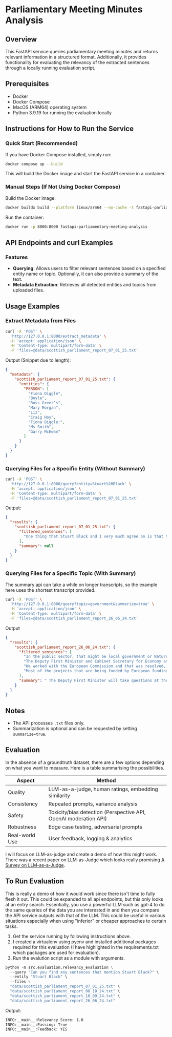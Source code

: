 # Parliamentary Meeting Minutes Analysis

## Overview

This FastAPI service queries parliamentary meeting minutes and returns relevant information in a structured format. Additionally, it provides functionality for evaluating the relevancy of the extracted sentences through a locally running evaluation script.

## Prerequisites

- Docker
- Docker Compose
- MacOS (ARM64) operating system
- Python 3.9.19 for running the evaluation locally

## Instructions for How to Run the Service

### **Quick Start (Recommended)**

If you have Docker Compose installed, simply run:

```sh
docker compose up --build
```

This will build the Docker image and start the FastAPI service in a container.

### Manual Steps (If Not Using Docker Compose)

Build the Docker image:

```sh
docker buildx build --platform linux/arm64 --no-cache -t fastapi-parliamentary-meeting-analysis --load .
```

Run the container:

```sh
docker run -p 8000:8000 fastapi-parliamentary-meeting-analysis
```

## API Endpoints and curl Examples

### Features

- **Querying**: Allows users to filter relevant sentences based on a specified entity name or topic. Optionally, it can also provide a summary of the text.
- **Metadata Extraction**: Retrieves all detected entities and topics from uploaded files.

## Usage Examples

### Extract Metadata from Files

```sh
curl -X 'POST' \
  'http://127.0.0.1:8000/extract_metadata' \
  -H 'accept: application/json' \
  -H 'Content-Type: multipart/form-data' \
  -F 'files=@data/scottish_parliament_report_07_01_25.txt'
```

Output (Snippet due to length):

```json
{
  "metadata": {
    "scottish_parliament_report_07_01_25.txt": {
      "entities": {
        "PERSON": [
          "Fiona Diggle",
          "Boyle",
          "Ross Greer’s",
          "Mary Morgan",
          "Liz",
          "Craig Hoy",
          "Fiona Diggle:",
          "Ms Smith",
          "Garry McEwan"
        ]
      }
    }
  }
}
```

### Querying Files for a Specific Entity (Without Summary)

```sh
curl -X 'POST' \
  'http://127.0.0.1:8000/query?entity=Stuart%20Black' \
  -H 'accept: application/json' \
  -H 'Content-Type: multipart/form-data' \
  -F 'files=@data/scottish_parliament_report_07_01_25.txt'
```

Output:

```json
{
  "results": {
    "scottish_parliament_report_07_01_25.txt": {
      "filtered_sentences": [
        "One thing that Stuart Black and I very much agree on is that the rural economies have incredible unharnessed potential that can be engaged and focused on in the north and the south of Scotland."
      ],
      "summary": null
    }
  }
}
```

### Querying Files for a Specific Topic (With Summary)

The summary api can take a while on longer transcripts, so the example here uses the shortest transcript provided.

```sh
curl -X 'POST' \
  'http://127.0.0.1:8000/query?topic=government&summarize=true' \
  -H 'accept: application/json' \
  -H 'Content-Type: multipart/form-data' \
  -F 'files=@data/scottish_parliament_report_26_06_24.txt'

```

Output

```json
{
  "results": {
    "scottish_parliament_report_26_06_24.txt": {
      "filtered_sentences": [
        "In the public sector, that might be local government or NatureScot.",
        "The Deputy First Minister and Cabinet Secretary for Economy and Gaelic (Kate Forbes):\r\nFurthermore, the funds cannot be used for core public services, so they cannot be used—as some have suggested—to mitigate the impact of austerity on our national health service, on local government or on core infrastructure.",
        "We worked with the European Commission and that was resolved, but from our partners’ perspective—from a charities perspective and a local government perspective—there was never any pause.",
        "Most of the projects that are being funded by European funding are delivered by third sector organisations, local government and organisations such as NatureScot."
      ],
      "summary": " The Deputy First Minister will take questions at the end of her statement...."
    }
  }
}
```

## Notes

- The API processes `.txt` files only.
- Summarization is optional and can be requested by setting `summarize=true`.

## Evaluation

In the absence of a groundtruth dataset, there are a few options depending on what you want to measure. Here is a table summarising the possibilities.

| Aspect         | Method                                                           |
| -------------- | ---------------------------------------------------------------- |
| Quality        | LLM-as-a-judge, human ratings, embedding similarity              |
| Consistency    | Repeated prompts, variance analysis                              |
| Safety         | Toxicity/bias detection (Perspective API, OpenAI moderation API) |
| Robustness     | Edge case testing, adversarial prompts                           |
| Real-world Use | User feedback, logging & analytics                               |

I will focus on LLM-as-judge and create a demo of how this might work.
There was a recent paper on LLM-as-Judge which looks really promising [A Survey on LLM-as-a-Judge](https://arxiv.org/pdf/2411.15594}).

## To Run Evaluation

This is really a demo of how it would work since there isn't time to fully flesh it out. This could be expanded to all api endpoints, but this only looks at an entry search. Essentially, you use a powerful LLM such as gpt-4 to do the same queries of the data you are interested in and then you compare the API service outputs with that of the LLM. This could be useful in various situations especially when using "inferior" or cheaper approaches to certain tasks.

1. Get the service running by following instructions above.
2. I created a virtualenv using pyenv and installed additional packages required for this evaluation (I have highlighted in the requirements.txt which packages are used for evaluation).
3. Run the evalution script as a module with arguments.

```python
python -m src.evaluation.relevancy_evaluation \
  --query "Can you find any sentences that mention Stuart Black?" \
  --entity "Stuart Black" \
  --files \
  "data/scottish_parliament_report_07_01_25.txt" \
  "data/scottish_parliament_report_08_10_24.txt" \
  "data/scottish_parliament_report_10_09_24.txt" \
  "data/scottish_parliament_report_26_06_24.txt"

```

Output:

```bash
INFO:__main__:Relevancy Score: 1.0
INFO:__main__:Passing: True
INFO:__main__:Feedback: YES
```

